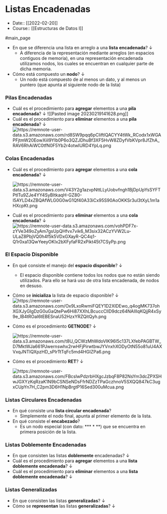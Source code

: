 # Listas Encadenadas

- Date:: [[2022-02-20]]
- Course:: [[Estructuras de Datos I]]

#main_page 

-   En que se diferencia una lista en arreglo a una **lista** **encadenada**? ↓
    -   A diferencia de la representación mediante arreglos (en espacios contiguos de memoria), en una representación encadenada utilizamos nodos, los cuales se encuentran en cualquier parte de dicha memoria.
-   Cómo está compuesto un **nodo**? ↓
    -   Un nodo está compuesto de al menos un dato, y al menos un puntero (que apunta al siguiente nodo de la lista)

### Pilas Encadenadas

-  Cuál es el procedimiento para **agregar** elementos a una **pila encadenada**? ↓
	![[Pasted image 20230219141628.png]]
-  Cuál es el procedimiento para **eliminar** elementos a una **pila encadenada**? ↓
	  ![<https://remnote-user-data.s3.amazonaws.com/rd8SW9pqq6pCIiftlQACYY4tWk_RCodx1xWGAPFjtmW20EowXiil9YIb0P6o3QZJDhuBf3XF5HvW8ZDyfVbKVpr8JfZhA_RAV6RhAiWC0tfN0F5Yb2r4otwIURD4YpLq.png>](<https://remnote-user-data.s3.amazonaws.com/rd8SW9pqq6pCIiftlQACYY4tWk_RCodx1xWGAPFjtmW20EowXiil9YIb0P6o3QZJDhuBf3XF5HvW8ZDyfVbKVpr8JfZhA_RAV6RhAiWC0tfN0F5Yb2r4otwIURD4YpLq.png>)
	
### Colas Encadenadas

-   Cuál es el procedimiento para **agregar** elementos a una **cola encadenada**? ↓
  
	  ![<https://remnote-user-data.s3.amazonaws.com/V43Y2g1azvpNttLLyUobvfngh1BjDpUpYsSYFTPtITu9ZJe4YY4SyBItkaqH-GZ80-I5AYLD4xZBQAfWLG0G0wG1Qf40A33iCx95S90AoOKKSr3ul3tXyL1m1aHXcpKt.png>](<https://remnote-user-data.s3.amazonaws.com/V43Y2g1azvpNttLLyUobvfngh1BjDpUpYsSYFTPtITu9ZJe4YY4SyBItkaqH-GZ80-I5AYLD4xZBQAfWLG0G0wG1Qf40A33iCx95S90AoOKKSr3ul3tXyL1m1aHXcpKt.png>)
-  Cuál es el procedimiento para **eliminar** elementos a una **cola encadenada**? ↓
	  ![<https://remnote-user-data.s3.amazonaws.com/vohPDF7x-zYVe349oZyAm7gsUpQHfvx7vik6_M3six32ACzYVW2Lu-ULaZ8PbjVQ0h4f5k5VDxGXayR-QC4q1-Q1r0xa13QwYeeyOKIx2bXFyfaFR2xPikt45t7CSyPp.png>](<https://remnote-user-data.s3.amazonaws.com/vohPDF7x-zYVe349oZyAm7gsUpQHfvx7vik6_M3six32ACzYVW2Lu-ULaZ8PbjVQ0h4f5k5VDxGXayR-QC4q1-Q1r0xa13QwYeeyOKIx2bXFyfaFR2xPikt45t7CSyPp.png>)

### El Espacio Disponible

-   En qué consiste el manejo del **espacio disponible**? ↓
	-   El espacio disponible contiene todos los nodos que no están siendo utilizados. Para ello se hará uso de otra lista encadenada, de nodos en desuso.
-   Cómo se **inicializa** la lista de espacio disponible? ↓
	  ![<https://remnote-user-data.s3.amazonaws.com/Ox9LxoRwmiFQEY1D2XIDEwo_q4ogMK737ohXGXJyGIgDzG0uGaQtePw6Hi87XXhLBcuccCllD9dcz64NAIlIqKQjjR4xSy9e_IB4tROaI6tEBESnaU52HzxYRZQitQyh.png>](<https://remnote-user-data.s3.amazonaws.com/Ox9LxoRwmiFQEY1D2XIDEwo_q4ogMK737ohXGXJyGIgDzG0uGaQtePw6Hi87XXhLBcuccCllD9dcz64NAIlIqKQjjR4xSy9e_IB4tROaI6tEBESnaU52HzxYRZQitQyh.png>)
-   Cómo es el procedimiento **GETNODE**? ↓
	

	  ![<https://remnote-user-data.s3.amazonaws.com/t8U_QCWzMhWdoVIK96I5c137LXfebPAGBTW_D7MktWJa661PJwernswhx2rwHFjPirwtbwJYVnxhXODyOtN55o81uU4AXVxqJNTIQXpzHD_sPIrTtTqFc5md4HGIZPa6.png>](<https://remnote-user-data.s3.amazonaws.com/t8U_QCWzMhWdoVIK96I5c137LXfebPAGBTW_D7MktWJa661PJwernswhx2rwHFjPirwtbwJYVnxhXODyOtN55o81uU4AXVxqJNTIQXpzHD_sPIrTtTqFc5md4HGIZPa6.png>)
-   Cómo es el procedimiento **RET**? ↓
	
	  ![<https://remnote-user-data.s3.amazonaws.com/FBcslwPdzrbHXgcJzbqF8P82NsYm3dcZPXSHwJGXYzKqRzaK1N9bCSNSeNDsFfrNDZzTPaGczhnoV5SXQQ847kC3ugxCUpYn7H_C2pm3D6H1NpBrgtP16Sed300uMcua.png>](<https://remnote-user-data.s3.amazonaws.com/FBcslwPdzrbHXgcJzbqF8P82NsYm3dcZPXSHwJGXYzKqRzaK1N9bCSNSeNDsFfrNDZzTPaGczhnoV5SXQQ847kC3ugxCUpYn7H_C2pm3D6H1NpBrgtP16Sed300uMcua.png>)

### Listas Circulares Encadenadas

-   En qué consiste una **lista circular encadenada**?
	- Simplemente el nodo final, apunta al primer elemento de la lista.
-   En qué consiste el **encabezado**?
	- Es un nodo especial (con dato: *** * **) que se encuentra en primera posición de la lista.

### Listas Doblemente Encadenadas

-   En que consisten las listas **doblemente** encadenadas? ↓
-   Cuál es el procedimiento para **agregar** elementos a una **lista doblemente encadenada**? ↓
-   Cuál es el procedimiento para **eliminar** elementos a una **lista doblemente encadenada**? ↓

### Listas Generalizadas

-   En que consisten las listas **generalizadas**? ↓
-   Cómo se **representan** las listas **generalizadas**? ↓
